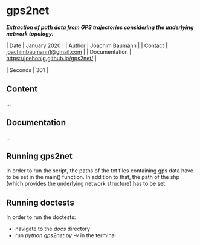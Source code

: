 # gps2net
***Extraction of path data from GPS trajectories considering the underlying network topology.***

| Date            | January 2020                        |
| Author          | Joachim Baumann                     |
| Contact         | joachimbaumann1@gmail.com           |
| Documentation   | https://joehonig.github.io/gps2net/ |

| Seconds | 301 |

## Content
...

## Documentation
...

## Running gps2net
In order to run the script, the paths of the txt files containing gps data have to be set in the main() function. In addition to that, the path of the shp (which provides the underlying network structure) has to be set.

## Running doctests
In order to run the doctests:
- navigate to the *docs* directory
- run *python gps2net.py -v* in the terminal
